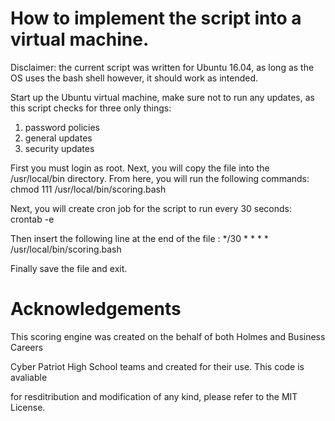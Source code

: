 # How to implement the script into a virtual machine.

Disclaimer: the current script was written for Ubuntu 16.04, as long as the OS uses the bash shell however, it should work
as intended.

Start up the Ubuntu virtual machine, make sure not to run any updates, as this script checks for three only things:
1. password policies
2. general updates
3. security updates

First you must login as root.
Next, you will copy the file into the /usr/local/bin directory. From here, you will run the following commands:
            chmod 111 /usr/local/bin/scoring.bash

Next, you will create cron job for the script to run every 30 seconds:
            crontab -e

Then insert the following line at the end of the file :
            */30 * * * * /usr/local/bin/scoring.bash

Finally save the file and exit.

# Acknowledgements

 This scoring engine was created on the behalf of both Holmes and Business Careers
 
 Cyber Patriot High School teams and created for their use. This code is avaliable 
 
 for resditribution and modification of any kind, please refer to the MIT License.

